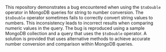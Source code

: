 This repository demonstrates a bug encountered when using the `$toDouble` operator in MongoDB queries for string to number conversion. The `$toDouble` operator sometimes fails to correctly convert string values to numbers. This inconsistency leads to incorrect results when comparing numeric values in the query. The bug is reproduced using a sample MongoDB collection and a query that uses the `$toDouble` operator.  A solution is provided that uses alternative methods to achieve accurate number conversion and comparison within MongoDB queries.